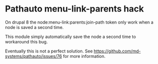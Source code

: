 # Pathauto menu-link-parents hack

On drupal 8 the node:menu-link:parents:join-path token only work when a node is saved a second time.

This module simply automatically save the node a second time to workaround this bug.

Eventually this is not a perfect solution. See https://github.com/md-systems/pathauto/issues/76 for more information.
